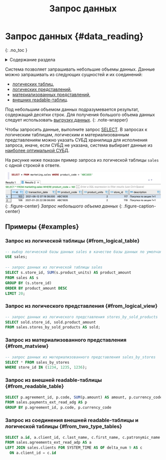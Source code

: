 ﻿---
layout: default
title: Запрос данных
nav_order: 6
parent: Работа с системой
has_children: true
has_toc: false
---

# Запрос данных {#data_reading}
{: .no_toc }

<details markdown="block">
  <summary>
    Содержание раздела
  </summary>
  {: .text-delta }
1. TOC
{:toc}
</details>

Система позволяет запрашивать небольшие объемы данных. Данные можно запрашивать из следующих сущностей и их соединений:
* [логических таблиц](../../overview/main_concepts/logical_table/logical_table.md),
* [логических представлений](../../overview/main_concepts/logical_view/logical_view.md),
* [материализованных представлений](../../overview/main_concepts/materialized_view/materialized_view.md), 
* [внешних readable-таблиц](../../overview/main_concepts/external_table/external_table.md#readable_table).

Под небольшим объемом данных подразумевается результат, содержащий десятки строк.
Для получения большого объема данных следует использовать [выгрузку данных](../data_download/data_download.md).
{: .note-wrapper}

Чтобы запросить данные, выполните запрос [SELECT](../../reference/sql_plus_requests/SELECT/SELECT.md). 
В запросах к логическим таблицам, логическим и материализованным представлениям можно указать СУБД хранилища 
для исполнения запроса, иначе, если СУБД не указана, система выбирает данные из 
[наиболее оптимальной СУБД](../data_reading/routing/routing.md).

На рисунке ниже показан пример запроса из логической таблицы `sales` с одной строкой в ответе.

![](data_reading.png)
{: .figure-center}
*Запрос небольшого объема данных*
{: .figure-caption-center}

## Примеры {#examples}

### Запрос из логической таблицы {#from_logical_table}

```sql
-- выбор логической базы данных sales в качестве базы данных по умолчанию
USE sales;

-- запрос данных из логической таблицы sales
SELECT s.store_id, SUM(s.product_units) AS product_amount
FROM sales AS s
GROUP BY (s.store_id)
ORDER BY product_amount DESC
LIMIT 20;
```

### Запрос из логического представления {#from_logical_view}

```sql
-- запрос данных из логического представления stores_by_sold_products
SELECT sold.store_id, sold.product_amount
FROM sales.stores_by_sold_products AS sold;
```

### Запрос из материализованного представления {#from_matview}

```sql
-- запрос данных из материализованного представления sales_by_stores
SELECT * FROM sales_by_stores
WHERE store_id IN (1234, 1235, 1236);
```

### Запрос из внешней readable-таблицы {#from_readable_table}

```sql
SELECT p.agreement_id, p.code, SUM(p.amount) AS amount, p.currency_code 
FROM sales.payments_ext_read_adg AS p 
GROUP BY p.agreement_id, p.code, p.currency_code
```

### Запрос из соединения внешней readable-таблицы и логической таблицы {#from_two_type_tables}

```sql
SELECT a.id, a.client_id, c.last_name, c.first_name, c.patronymic_name 
FROM sales.agreements_ext_read_adp AS a
LEFT JOIN sales.clients FOR SYSTEM_TIME AS OF delta_num 9 AS c
  ON a.client_id = c.id
```